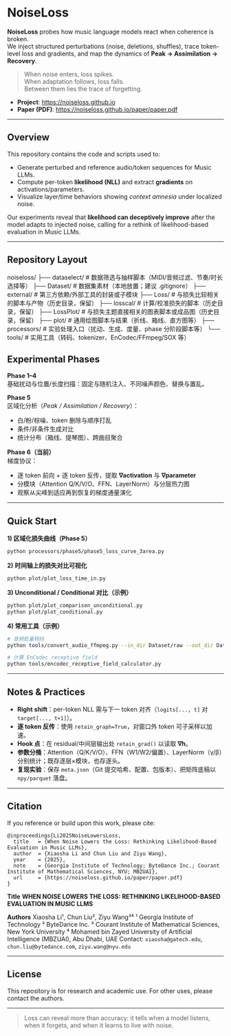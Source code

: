 # NoiseLoss

**NoiseLoss** probes how music language models react when coherence is broken.  
We inject structured perturbations (noise, deletions, shuffles), trace token-level loss and gradients, and map the dynamics of **Peak → Assimilation → Recovery**.

> When noise enters, loss spikes.  
> When adaptation follows, loss falls.  
> Between them lies the trace of forgetting.

- **Project**: https://noiseloss.github.io  
- **Paper (PDF)**: https://noiseloss.github.io/paper/paper.pdf

---

## Overview

This repository contains the code and scripts used to:
- Generate perturbed and reference audio/token sequences for Music LLMs.
- Compute per-token **likelihood (NLL)** and extract **gradients** on activations/parameters.
- Visualize layer/time behaviors showing *context amnesia* under localized noise.

Our experiments reveal that **likelihood can deceptively improve** after the model adapts to injected noise, calling for a rethink of likelihood-based evaluation in Music LLMs.

---

## Repository Layout

noiseloss/
├── dataselect/        # 数据筛选与抽样脚本（MIDI/音频过滤、节奏/时长选择等）
├── Dataset/           # 数据集素材（本地放置；建议 .gitignore）
├── external/          # 第三方依赖/外部工具的封装或子模块
├── Loss/              # 与损失比较相关的脚本与产物（历史目录，保留）
├── losscal/           # 计算/校准损失的脚本（历史目录，保留）
├── LossPlot/          # 与损失主题直接相关的图表脚本或成品图（历史目录，保留）
├── plot/              # 通用绘图脚本与结果（折线、箱线、直方图等）
├── processors/        # 实验处理入口（扰动、生成、度量、phase 分阶段脚本等）
└── tools/             # 实用工具（转码、tokenizer、EnCodec/FFmpeg/SOX 等）


## Experimental Phases

**Phase 1–4**  
基础扰动与位置/长度扫描：固定与随机注入、不同噪声颜色、替换与置乱。

**Phase 5**  
区域化分析（*Peak / Assimilation / Recovery*）：  
- 白/粉/棕噪、token 删除与顺序打乱  
- 条件/非条件生成对比  
- 统计分布（箱线、提琴图）、跨曲目聚合

**Phase 6（当前）**  
梯度协议：  
- 逐 token 前向 + 逐 token 反传，提取 **∇activation** 与 **∇parameter**  
- 分模块（Attention Q/K/V/O、FFN、LayerNorm）与分层热力图  
- 观察从尖峰到适应再到恢复的梯度通量演化

---

## Quick Start


**1) 区域化损失曲线（Phase 5）**
```bash
python processors/phase5/phase5_loss_curve_3area.py
````

**2) 时间轴上的损失对比可视化**

```bash
python plot/plot_loss_time_in.py
```

**3) Unconditional / Conditional 对比（示例）**

```bash
python plot/plot_comparison_unconditional.py
python plot/plot_conditional.py
```

**4) 常用工具（示例）**

```bash
# 音频批量转码
python tools/convert_audio_ffmpeg.py --in_dir Dataset/raw --out_dir Dataset/wav --sr 32000

# 计算 EnCodec receptive field
python tools/encodec_receptive_field_calculator.py
```

---

## Notes & Practices

* **Right shift**：per-token NLL 需与下一 token 对齐（`logits[..., t]` 对 `target[..., t+1]`）。
* **逐 token 反传**：使用 `retain_graph=True`，对窗口外 token 可子采样以加速。
* **Hook 点**：在 residual/中间层输出处 `retain_grad()` 以读取 **∇h**。
* **参数分桶**：Attention（Q/K/V/O）、FFN（W1/W2/偏置）、LayerNorm（γ/β）分别统计；既存逐层×模块，也存逐头。
* **复现实验**：保存 `meta.json`（Git 提交哈希、配置、包版本）、把矩阵底稿以 `npy/parquet` 落盘。

---

## Citation

If you reference or build upon this work, please cite:

```
@inproceedings{Li2025NoiseLowersLoss,
  title   = {When Noise Lowers the Loss: Rethinking Likelihood-Based Evaluation in Music LLMs},
  author  = {Xiaosha Li and Chun Liu and Ziyu Wang},
  year    = {2025},
  note    = {Georgia Institute of Technology; ByteDance Inc.; Courant Institute of Mathematical Sciences, NYU; MBZUAI},
  url     = {https://noiseloss.github.io/paper/paper.pdf}
}
```

**Title**
**WHEN NOISE LOWERS THE LOSS: RETHINKING LIKELIHOOD-BASED EVALUATION IN MUSIC LLMS**

**Authors**
Xiaosha Li¹, Chun Liu², Ziyu Wang³⁴
¹ Georgia Institute of Technology
² ByteDance Inc.
³ Courant Institute of Mathematical Sciences, New York University
⁴ Mohamed bin Zayed University of Artificial Intelligence (MBZUAI), Abu Dhabi, UAE
Contact: `xiaosha@gatech.edu`, `chun.liu@bytedance.com`, `ziyu.wang@nyu.edu`

---

## License

This repository is for research and academic use.
For other uses, please contact the authors.

---

> Loss can reveal more than accuracy:
> it tells when a model listens, when it forgets, and when it learns to live with noise.

